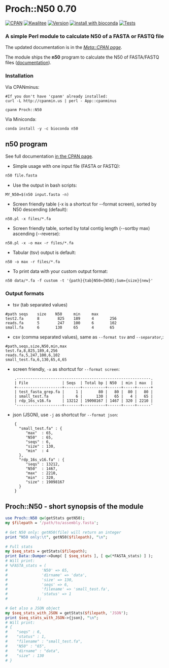 # Proch::N50 0.70
[![CPAN](https://img.shields.io/badge/CPAN-Proch::N50-1abc9c.svg)](https://metacpan.org/pod/Proch::N50)
[![Kwalitee](https://cpants.cpanauthors.org/release/PROCH/Proch-N50-0.70.svg)](https://cpants.cpanauthors.org/release/PROCH/Proch-N50-0.70)
[![Version](https://img.shields.io/cpan/v/Proch-N50.svg)](https://metacpan.org/pod/Proch::N50)
[![install with bioconda](https://img.shields.io/badge/install%20with-bioconda-brightgreen.svg?style=flat)](http://bioconda.github.io/recipes/perl-fastx-reader/README.html)
[![Tests](https://img.shields.io/badge/Tests-Grid-1abc9c.svg)](https://www.cpantesters.org/distro/P/Proch-N50.html)

### A simple Perl module to calculate N50 of a FASTA or FASTQ file

The updated documentation is in the *[Meta::CPAN page](https://metacpan.org/pod/Proch::N50)*.

The module ships the **n50** program to calculate the N50 of FASTA/FASTQ files ([documentation](https://metacpan.org/pod/distribution/Proch-N50/bin/n50)).

### Installation

Via CPANminus:
```
#If you don't have 'cpanm' already installed:
curl -L http://cpanmin.us | perl - App::cpanminus

cpanm Proch::N50
```

Via Miniconda:

```
conda install -y -c bioconda n50
```

## n50 program

See full documentation [in the CPAN page](https://metacpan.org/pod/distribution/Proch-N50/bin/n50).

 - Simple usage with one input file (FASTA or FASTQ):

```bash
n50 file.fasta
```

 - Use the output in bash scripts:
```
MY_N50=$(n50 input.fasta -n)
```

 - Screen friendly table (-x is a shortcut for --format screen), sorted by N50 descending (default):
```
n50.pl -x files/*.fa
```

 - Screen friendly table, sorted by total contig length (--sortby max) ascending (--reverse):

```
n50.pl -x -o max -r files/*.fa
```

 - Tabular (tsv) output is default:

```
n50 -o max -r files/*.fa

```

 - To print data with your custom output format:

```
n50 data/*.fa -f custom -t '{path}{tab}N50={N50};Sum={size}{new}'

```

### Output formats

 - tsv (tab separated values)

```
#path seqs    size    N50     min     max
test2.fa      8        825    189     4       256
reads.fa      5        247    100     6       102
small.fa      6       130     65      4       65
```

 - csv (comma separated values), same as `--format tsv` and `--separator`,:

```
#path,seqs,size,N50,min,max
test.fa,8,825,189,4,256
reads.fa,5,247,100,6,102
small_test.fa,6,130,65,4,65
```

 - screen friendly, `-x` as shortcut for `--format screen`:
```
    .-----------------------------------------------------------.
    | File               | Seqs  | Total bp | N50  | min | max  |
    +--------------------+-------+----------+------+-----+------+
    | test_fasta_grep.fa |     1 |       80 |   80 |  80 |   80 |
    | small_test.fa      |     6 |      130 |   65 |   4 |   65 |
    | rdp_16s_v16.fa     | 13212 | 19098167 | 1467 | 320 | 2210 |
    '--------------------+-------+----------+------+-----+------'
```

 - json (JSON), use `-j` as shortcut for `--format json`:

```
    {
      "small_test.fa" : {
         "max"  : 65,
         "N50"  : 65,
         "seqs" : 6,
         "size" : 130,
         "min"  : 4
      },
      "rdp_16s_v16.fa" : {
         "seqs" : 13212,
         "N50"  : 1467,
         "max"  : 2210,
         "min"  : 320,
         "size" : 19098167
      }
    }
```


## Proch::N50 - short synopsis of the module

```perl
use Proch::N50 qw(getStats getN50);
my $filepath = '/path/to/assembly.fasta';
 
# Get N50 only: getN50(file) will return an integer
print "N50 only:\t", getN50($filepath), "\n";
 
# Full stats
my $seq_stats = getStats($filepath);
print Data::Dumper->Dump( [ $seq_stats ], [ qw(*FASTA_stats) ] );
# Will print:
# %FASTA_stats = (
#               'N50' => 65,
#               'dirname' => 'data',
#               'size' => 130,
#               'seqs' => 6,
#               'filename' => 'small_test.fa',
#               'status' => 1
#             );
 
# Get also a JSON object
my $seq_stats_with_JSON = getStats($filepath, 'JSON');
print $seq_stats_with_JSON->{json}, "\n";
# Will print:
# {
#    "seqs" : 6,
#    "status" : 1,
#    "filename" : "small_test.fa",
#    "N50" : "65",
#    "dirname" : "data",
#    "size" : 130
# }
```
